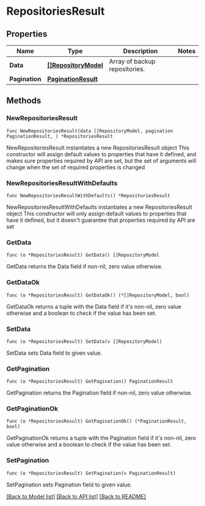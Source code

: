 # RepositoriesResult

## Properties

Name | Type | Description | Notes
------------ | ------------- | ------------- | -------------
**Data** | [**[]RepositoryModel**](RepositoryModel.md) | Array of backup repositories. | 
**Pagination** | [**PaginationResult**](PaginationResult.md) |  | 

## Methods

### NewRepositoriesResult

`func NewRepositoriesResult(data []RepositoryModel, pagination PaginationResult, ) *RepositoriesResult`

NewRepositoriesResult instantiates a new RepositoriesResult object
This constructor will assign default values to properties that have it defined,
and makes sure properties required by API are set, but the set of arguments
will change when the set of required properties is changed

### NewRepositoriesResultWithDefaults

`func NewRepositoriesResultWithDefaults() *RepositoriesResult`

NewRepositoriesResultWithDefaults instantiates a new RepositoriesResult object
This constructor will only assign default values to properties that have it defined,
but it doesn't guarantee that properties required by API are set

### GetData

`func (o *RepositoriesResult) GetData() []RepositoryModel`

GetData returns the Data field if non-nil, zero value otherwise.

### GetDataOk

`func (o *RepositoriesResult) GetDataOk() (*[]RepositoryModel, bool)`

GetDataOk returns a tuple with the Data field if it's non-nil, zero value otherwise
and a boolean to check if the value has been set.

### SetData

`func (o *RepositoriesResult) SetData(v []RepositoryModel)`

SetData sets Data field to given value.


### GetPagination

`func (o *RepositoriesResult) GetPagination() PaginationResult`

GetPagination returns the Pagination field if non-nil, zero value otherwise.

### GetPaginationOk

`func (o *RepositoriesResult) GetPaginationOk() (*PaginationResult, bool)`

GetPaginationOk returns a tuple with the Pagination field if it's non-nil, zero value otherwise
and a boolean to check if the value has been set.

### SetPagination

`func (o *RepositoriesResult) SetPagination(v PaginationResult)`

SetPagination sets Pagination field to given value.



[[Back to Model list]](../README.md#documentation-for-models) [[Back to API list]](../README.md#documentation-for-api-endpoints) [[Back to README]](../README.md)


